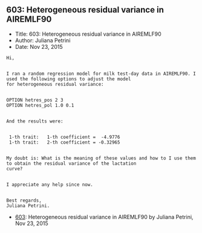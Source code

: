 ## 603: Heterogeneous residual variance in AIREMLF90

- Title: 603: Heterogeneous residual variance in AIREMLF90
- Author: Juliana Petrini
- Date: Nov 23, 2015
```
Hi, 


I ran a random regression model for milk test-day data in AIREMLF90. I used the following options to adjust the model
for heterogeneous residual variance:


OPTION hetres_pos 2 3
OPTION hetres_pol 1.0 0.1


And the results were:


 1-th trait:   1-th coefficient =  -4.9776    
 1-th trait:   2-th coefficient = -0.32965  


My doubt is: What is the meaning of these values and how to I use them to obtain the residual variance of the lactation
curve?


I appreciate any help since now.


Best regards, 
Juliana Petrini. 
```

- [603](0603.md): Heterogeneous residual variance in AIREMLF90 by Juliana Petrini, Nov 23, 2015
